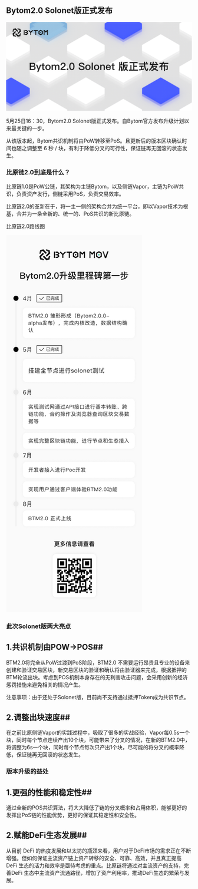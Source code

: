 ## Bytom2.0  Solonet版正式发布

![](../images/notify/Bytom2Solonet1.png)

5月25日16：30，Bytom2.0 Solonet版正式发布。自Bytom官方发布升级计划以来最关键的一步。

从该版本起，Bytom共识机制将由PoW转移至PoS。且更新后的版本区块确认时间也随之调整至 6 秒 / 块，有利于降低分叉的可行性，保证链再⽆回滚的状态发⽣。

### 比原链2.0到底是什么？
比原链1.0是PoW公链，其架构为主链Bytom，以及侧链Vapor，主链为PoW共识，负责资产发行，侧链采用PoS，负责交易效率。

比原链2.0的革新在于，将一主一侧的架构合并为统一平台，即以Vapor技术为根基，合并为一条全新的、统一的、PoS共识的新比原链。

比原链2.0路线图

![](../images/notify/Bytom2Solonet2.png)

### 此次Solonet版两大亮点

## 1.共识机制由POW→POS##

BTM2.0将完全从PoW过渡到PoS阶段，BTM2.0 不需要运行昂贵且专业的设备来创建和验证交易区块，新交易区块的验证和确认将由验证器来完成，根据抵押的BTM轮流出块。考虑到POS机制本身存在的无利害攻击问题，会采用创新的经济惩罚措施来避免相关的情况产生。

注意事项：由于还处于Solonet版，目前尚不支持通过抵押Token成为共识节点。

## 2.调整出块速度##

在之前比原侧链Vapor的实践过程中，吸取了很多的实战经验，Vapor每0.5s一个块，同时每个节点连续产出10个块，可能带来了分叉的情况，在新的BTM2.0中，将调整为6s一个块，同时每个节点每次只产出1个块，尽可能的将分叉的概率降低，保证链再⽆回滚的状态发⽣。

### 版本升级的益处

## 1.更强的性能和稳定性##

通过全新的POS共识算法，将大大降低了链的分叉概率和占用体积，能够更好的发挥出PoS链的性能优势，更好的保证其稳定性和安全性。

## 2.赋能DeFi生态发展##

从目前 DeFi 的热度发展和以太坊的瓶颈来看，用户对于DeFi市场的需求正在不断增强。但如何保证主流资产链上资产转移的安全、可靠、高效，并且真正提高 DeFi 生态的活力和效率是亟待考虑的重点。比原链将通过对主流资产的支持，完善DeFi 生态中主流资产流通路径，增加了资产利用率，推动DeFi生态的繁荣与发展。
